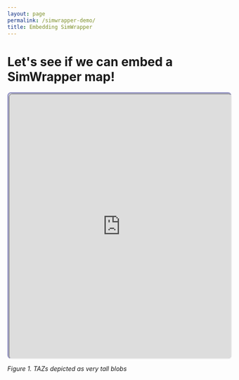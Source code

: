 ```yaml
---
layout: page
permalink: /simwrapper-demo/
title: Embedding SimWrapper
---
```


# Let's see if we can embed a SimWrapper map!


<div style="height: 600px;width: 100%; border: 3px solid #44449988; border-radius: 8px">
<iframe
    src="https://sfcta.github.io/simwrapper/files/viz-map-height.yaml?embed"
    style="height: 100%;width: 100%; border-radius: 8px;"
    title="Iframe Example">
</iframe>
</div>
<p><i>Figure 1. TAZs depicted as very tall blobs</i></p>

